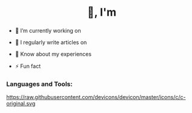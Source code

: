 <h1 align="center"> 👋, I'm </h1>

<h3 align="center"></h3>

- 🔭 I’m currently working on []()

- 📝 I regularly write articles on []()

- 📄 Know about my experiences []()

- ⚡ Fun fact

<h3 align="left">Languages and Tools:</h3>

https://raw.githubusercontent.com/devicons/devicon/master/icons/c/c-original.svg
